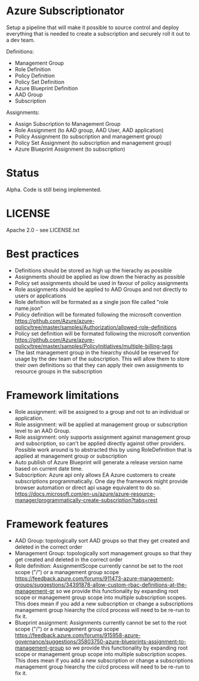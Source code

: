 # Azure Subscriptionator

Setup a pipeline that will make it possible to source control and deploy everything that is needed to create a subscription and securely roll it out to a dev team.

Definitions:
- Management Group
- Role Definition
- Policy Definition
- Policy Set Definition
- Azure Blueprint Definition
- AAD Group
- Subscription

Assignments:
- Assign Subscription to Management Group 
- Role Assignment (to AAD group, AAD User, AAD application)
- Policy Assignment (to subscription and management group)
- Policy Set Assignment (to subscription and management group)
- Azure Blueprint Assignment (to subscription)

# Status
Alpha. Code is still being implemented. 

# LICENSE
Apache 2.0 - see LICENSE.txt

# Best practices

- Definitions should be stored as high up the hierachy as possible
- Assignments should be applied as low down the hierachy as possible
- Policy set assignments should be used in favour of policy assignments
- Role assignments should be applied to AAD Groups and not directly to users or applications
- Role definition will be formated as a single json file called "role name.json"
- Policy definition will be formated following the microsoft convention https://github.com/Azure/azure-policy/tree/master/samples/Authorization/allowed-role-definitions
- Policy set definition will be formated following the microsoft convention https://github.com/Azure/azure-policy/tree/master/samples/PolicyInitiatives/multiple-billing-tags
- The last management group in the hiearchy should be reserved for usage by the dev team of the subscription. This will allow them to store their own definitions so that they can apply their own assignments to resource groups in the subscription

# Framework limitations

- Role assignment: will be assigned to a group and not to an individual or application.
- Role assignment: will be applied at management group or subscription level to an AAD Group.
- Role assignment: only supports assignment against management group and subscription, so can't be applied directly against other providers. Possible work around is to abstracted this by using RoleDefinition that is applied at management group or subscription
- Auto publish of Azure Blueprint will generate a release version name based on current date time.
- Subscription: Azure api only allows EA Azure customers to create subscriptions programmatically. One day the framework might provide browser automation or direct api usage equivalent to do so. https://docs.microsoft.com/en-us/azure/azure-resource-manager/programmatically-create-subscription?tabs=rest

# Framework features

- AAD Group: topologically sort AAD groups so that they get created and deleted in the correct order
- Management Group: topologically sort management groups so that they get created and deleted in the correct order
- Role definition: AssignmentScope currently cannot be set to the root scope ("/") or a management group scope https://feedback.azure.com/forums/911473-azure-management-groups/suggestions/34391878-allow-custom-rbac-definitions-at-the-management-gr so we provide this functionality by expanding root scope or management group scope into multiple subscription scopes. This does mean if you add a new subscription or change a subscriptions management group hiearchy the ci/cd process will need to be re-run to fix it.
- Blueprint assignment: Assignments currently cannot be set to the root scope ("/") or a management group scope https://feedback.azure.com/forums/915958-azure-governance/suggestions/35803750-azure-blueprints-assignment-to-management-group so we provide this functionality by expanding root scope or management group scope into multiple subscription scopes. This does mean if you add a new subscription or change a subscriptions management group hiearchy the ci/cd process will need to be re-run to fix it.
